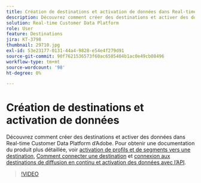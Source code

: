 ```yaml
---
title: Création de destinations et activation de données dans Real-time Customer Data Platform (RTCDP) d’Adobe
description: Découvrez comment créer des destinations et activer des données dans Real-time Customer Data Platform d’Adobe
solution: Real-time Customer Data Platform
role: User
feature: Destinations
jira: KT-3798
thumbnail: 29710.jpg
exl-id: 53e23177-0131-44a4-9828-e54e4f279d91
source-git-commit: 90f7621536573f60ac6585404b1ac0e49cb08496
workflow-type: tm+mt
source-wordcount: '98'
ht-degree: 0%

---
```


# Création de destinations et activation de données

Découvrez comment créer des destinations et activer des données dans Real-time Customer Data Platform d’Adobe. Pour obtenir une documentation du produit plus détaillée, voir [activation de profils et de segments vers une destination](https://experienceleague.adobe.com/docs/experience-platform/rtcdp/destinations/dest-tutorials/activate-destinations.html), [Comment connecter une destination](https://experienceleague.adobe.com/docs/experience-platform/rtcdp/destinations/dest-tutorials/connect-destination.html) et [connexion aux destinations de diffusion en continu et activation des données avec l’API](https://experienceleague.adobe.com/docs/experience-platform/rtcdp/destinations/api-tutorials/streaming-destinations-api-tutorial.html).

>[!VIDEO](https://video.tv.adobe.com/v/29710?quality=12&learn=on)

